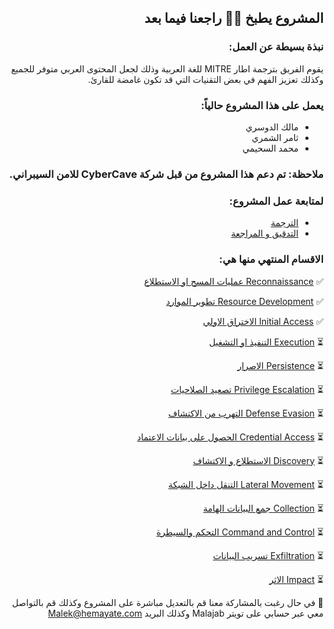 
<div dir="rtl" align='right'>
  
  
  
  ## المشروع يطبخ 💪🏻 راجعنا فيما بعد
  
  ### نبذة بسيطة عن العمل:
   
   يقوم الفريق بترجمة اطار MITRE للغة العربية وذلك لجعل المحتوى العربي متوفر للجميع وكذلك تعزيز الفهم في بعض التقنيات التي قد تكون غامضة للقارئ.
   
 ### يعمل على هذا المشروع حالياً:
  - مالك الدوسري
  - ثامر الشمري
  - محمد السحيمي

### ملاحظة: تم دعم هذا المشروع من قبل شركة CyberCave للامن السيبراني. 
### لمتابعة عمل المشروع: 
- [الترجمة ](https://github.com/Malajab/incyber/issues/9#issue-865804375)
- [التدقيق و المراجعة](https://github.com/Malajab/incyber/issues/10#issue-865805548)

### الاقسام المنتهي منها هي: 

✅  [Reconnaissance  عمليات المسح او الاستطلاع ](/MITRE-ATT&CK-AR/Reconnaissance.md)

✅  [Resource Development  تطوير الموارد](/MITRE-ATT&CK-AR/Resource-Development.md)

✅  [Initial Access الاختراق الاولي](/MITRE-ATT&CK-AR/Initial-Access.md)

⏳  [Execution التنفيذ او التشغيل](/MITRE-ATT&CK-AR/Execution.md)

⏳  [Persistence الاصرار](/MITRE-ATT&CK-AR/Persistence.md)

⏳  [Privilege Escalation تصعيد الصلاحيات](/MITRE-ATT&CK-AR/Privilege-Escalation.md)

⏳  [Defense Evasion التهرب من الاكتشاف](/MITRE-ATT&CK-AR/Defense-Evasion.md)

⏳  [Credential Access الحصول على بيانات الاعتماد](/MITRE-ATT&CK-AR/Credential-Access.md)

⏳  [Discovery الاستطلاع و الاكتشاف](/MITRE-ATT&CK-AR/Discovery.md)

⏳  [Lateral Movement التنقل داخل الشبكة](/MITRE-ATT&CK-AR/Lateral-Movement.md)

⏳  [Collection جمع البيانات الهامة](/MITRE-ATT&CK-AR/Collection.md)

⏳  [Command and Control التحكم والسيطرة](/MITRE-ATT&CK-AR/Command-and-Control.md)

⏳  [Exfiltration تسريب البيانات](/MITRE-ATT&CK-AR/Exfiltration.md)

⏳  [Impact الاثر](/MITRE-ATT&CK-AR/Impact.md)

📝 في حال رغبت بالمشاركة معنا قم بالتعديل مباشرة على المشروع وكذلك قم بالتواصل معي عبر حسابي على تويتر Malajab وكذلك البريد Malek@hemayate.com


